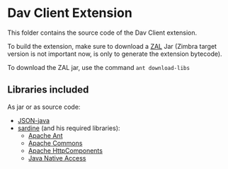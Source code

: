 # Dav Client Extension

This folder contains the source code of the Dav Client extension.

To build the extension, make sure to download a [ZAL](http://openzal.org/) Jar 
(Zimbra target version is not important now, is only to generate the extension bytecode).

To download the ZAL jar, use the command `ant download-libs`

## Libraries included
As jar or as source code:

* [JSON-java](https://github.com/douglascrockford/JSON-java)
* [sardine](https://github.com/lookfirst/sardine) (and his required libraries):
	* [Apache Ant](http://ant.apache.org/)
	* [Apache Commons](https://commons.apache.org/)
	* [Apache HttpComponents](https://hc.apache.org)
	* [Java Native Access](https://github.com/java-native-access/jna)
